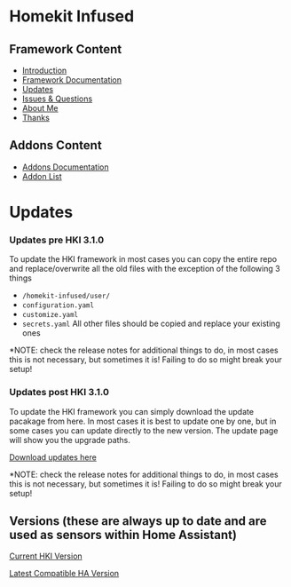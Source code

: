 # Homekit Infused

## Framework Content
- [Introduction](index.md)
- [Framework Documentation](framework.md)
- [Updates](updates.md)
- [Issues & Questions](issues.md)
- [About Me](about.md)
- [Thanks](thanks.md)

## Addons Content
- [Addons Documentation](addons.md)
- [Addon List](https://github.com/jimz011/homekit-infused/blob/master/docs/addon_list.md)

# Updates
### Updates pre HKI 3.1.0
To update the HKI framework in most cases you can copy the entire repo and replace/overwrite all the old files with the exception of the following 3 things
- `/homekit-infused/user/`
- `configuration.yaml`
- `customize.yaml`
- `secrets.yaml`
All other files should be copied and replace your existing ones

*NOTE: check the release notes for additional things to do, in most cases this is not necessary, but sometimes it is! Failing to do so might break your setup!

### Updates post HKI 3.1.0
To update the HKI framework you can simply download the update pacakage from here. In most cases it is best to update one by one, but in some cases you can update directly to the new version. The update page will show you the upgrade paths.

[Download updates here](https://github.com/jimz011/homekit-infused/tree/updates/)

*NOTE: check the release notes for additional things to do, in most cases this is not necessary, but sometimes it is! Failing to do so might break your setup!

## Versions (these are always up to date and are used as sensors within Home Assistant)
[Current HKI Version](version.html)

[Latest Compatible HA Version](version_compatible.html)
